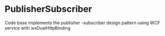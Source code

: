 # PublisherSubscriber
Code base implements the publisher -subscriber design pattern using WCF service with wsDualHttpBinding
